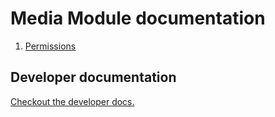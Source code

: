 # Media Module documentation

1. [Permissions](permissions.md)

## Developer documentation

[Checkout the developer docs.](dev/README.md)


